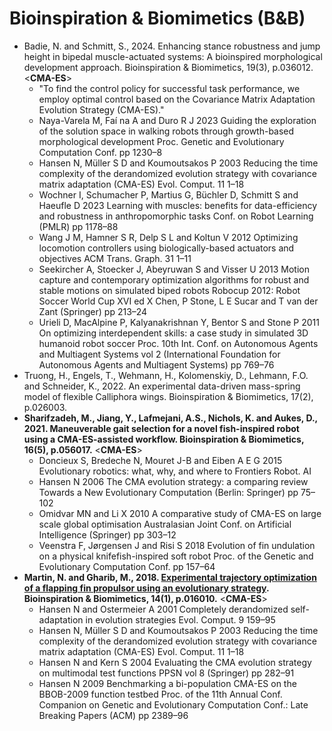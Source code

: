 # Bioinspiration & Biomimetics (B&B)

* Badie, N. and Schmitt, S., 2024. Enhancing stance robustness and jump height in bipedal muscle-actuated systems: A bioinspired morphological development approach. Bioinspiration & Biomimetics, 19(3), p.036012. <**CMA-ES**>
  * "To find the control policy for successful task performance, we employ optimal control based on the Covariance Matrix Adaptation Evolution Strategy (CMA-ES)."
  * Naya-Varela M, Faí na A and Duro R J 2023 Guiding the exploration of the solution space in walking robots through growth-based morphological development Proc. Genetic and Evolutionary Computation Conf. pp 1230–8
  * Hansen N, Müller S D and Koumoutsakos P 2003 Reducing the time complexity of the derandomized evolution strategy with covariance matrix adaptation (CMA-ES) Evol. Comput. 11 1–18
  * Wochner I, Schumacher P, Martius G, Büchler D, Schmitt S and Haeufle D 2023 Learning with muscles: benefits for data-efficiency and robustness in anthropomorphic tasks Conf. on Robot Learning (PMLR) pp 1178–88
  * Wang J M, Hamner S R, Delp S L and Koltun V 2012 Optimizing locomotion controllers using biologically-based actuators and objectives ACM Trans. Graph. 31 1–11
  * Seekircher A, Stoecker J, Abeyruwan S and Visser U 2013 Motion capture and contemporary optimization algorithms for robust and stable motions on simulated biped robots Robocup 2012: Robot Soccer World Cup XVI ed X Chen, P Stone, L E Sucar and T van der Zant (Springer) pp 213–24
  * Urieli D, MacAlpine P, Kalyanakrishnan Y, Bentor S and Stone P 2011 On optimizing interdependent skills: a case study in simulated 3D humanoid robot soccer Proc. 10th Int. Conf. on Autonomous Agents and Multiagent Systems vol 2 (International Foundation for Autonomous Agents and Multiagent Systems) pp 769–76
* Truong, H., Engels, T., Wehmann, H., Kolomenskiy, D., Lehmann, F.O. and Schneider, K., 2022. An experimental data-driven mass-spring model of flexible Calliphora wings. Bioinspiration & Biomimetics, 17(2), p.026003.
* **Sharifzadeh, M., Jiang, Y., Lafmejani, A.S., Nichols, K. and Aukes, D., 2021. Maneuverable gait selection for a novel fish-inspired robot using a CMA-ES-assisted workflow. Bioinspiration & Biomimetics, 16(5), p.056017.** <**CMA-ES**>
  * Doncieux S, Bredeche N, Mouret J-B and Eiben A E G 2015 Evolutionary robotics: what, why, and where to Frontiers Robot. AI
  * Hansen N 2006 The CMA evolution strategy: a comparing review Towards a New Evolutionary Computation (Berlin: Springer) pp 75–102
  * Omidvar MN and Li X 2010 A comparative study of CMA-ES on large scale global optimisation Australasian Joint Conf. on Artificial Intelligence (Springer) pp 303–12
  * Veenstra F, Jørgensen J and Risi S 2018 Evolution of fin undulation on a physical knifefish-inspired soft robot Proc. of the Genetic and Evolutionary Computation Conf. pp 157–64
* **Martin, N. and Gharib, M., 2018. [Experimental trajectory optimization of a flapping fin propulsor using an evolutionary strategy](https://iopscience.iop.org/article/10.1088/1748-3190/aaefa5). Bioinspiration & Biomimetics, 14(1), p.016010.** <**CMA-ES**>
  * Hansen N and Ostermeier A 2001 Completely derandomized self-adaptation in evolution strategies Evol. Comput. 9 159–95
  * Hansen N, Müller S D and Koumoutsakos P 2003 Reducing the time complexity of the derandomized evolution strategy with covariance matrix adaptation (CMA-ES) Evol. Comput. 11 1–18
  * Hansen N and Kern S 2004 Evaluating the CMA evolution strategy on multimodal test functions PPSN vol 8 (Springer) pp 282–91
  * Hansen N 2009 Benchmarking a bi-population CMA-ES on the BBOB-2009 function testbed Proc. of the 11th Annual Conf. Companion on Genetic and Evolutionary Computation Conf.: Late Breaking Papers (ACM) pp 2389–96
